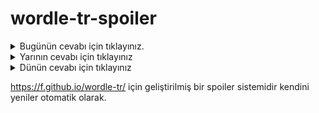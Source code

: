 # wordle-tr-spoiler

<details>
  <summary>Bugünün cevabı için tıklayınız.</summary>
  <br>
    <b> tanıt </b>
</details>

<details>
  <summary>Yarının cevabı için tıklayınız</summary>
  <br>
   <b> ekler </b>
</details>

<details>
  <summary>Dünün cevabı için tıklayınız </summary>
  <br>
  <b> işkil </b>
</details>

https://f.github.io/wordle-tr/ için geliştirilmiş bir spoiler sistemidir kendini yeniler otomatik olarak.

